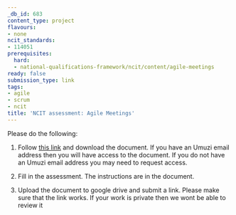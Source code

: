 ```yaml
---
_db_id: 683
content_type: project
flavours:
- none
ncit_standards:
- 114051
prerequisites:
  hard:
  - national-qualifications-framework/ncit/content/agile-meetings
ready: false
submission_type: link
tags:
- agile
- scrum
- ncit
title: 'NCIT assessment: Agile Meetings'
---
```


Please do the following:

1. Follow [this link]([https://link](https://drive.google.com/file/d/1pgd1kxFYtI56wIsh4p6rMIA3BV6dk-BG/view?usp=sharing)) and download the document. If you have an Umuzi email address then you will have access to the document. If you do not have an Umuzi email address you may need to request access.

2. Fill in the assessment. The instructions are in the document. 
   
4. Upload the document to google drive and submit a link. Please make sure that the link works. If your work is private then we wont be able to review it 
